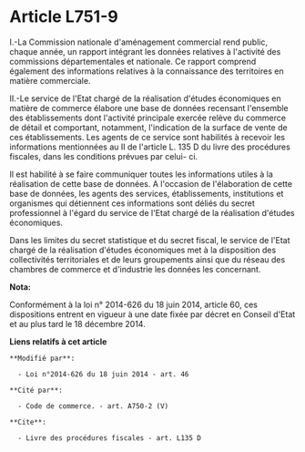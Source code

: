 # Article L751-9

I.-La Commission nationale d'aménagement commercial rend public, chaque année, un rapport intégrant les données relatives à
l'activité des commissions départementales et nationale. Ce rapport comprend également des informations relatives à la
connaissance des territoires en matière commerciale. 

II.-Le service de l'Etat chargé de la réalisation d'études économiques en matière de commerce élabore une base de données
recensant l'ensemble des établissements dont l'activité principale exercée relève du commerce de détail et comportant,
notamment, l'indication de la surface de vente de ces établissements. Les agents de ce service sont habilités à recevoir les
informations mentionnées au II de l'article L. 135 D du livre des procédures fiscales, dans les conditions prévues par celui-
ci. 

Il est habilité à se faire communiquer toutes les informations utiles à la réalisation de cette base de données. A l'occasion
de l'élaboration de cette base de données, les agents des services, établissements, institutions et organismes qui détiennent
ces informations sont déliés du secret professionnel à l'égard du service de l'Etat chargé de la réalisation d'études
économiques. 

Dans les limites du secret statistique et du secret fiscal, le service de l'Etat chargé de la réalisation d'études
économiques met à la disposition des collectivités territoriales et de leurs groupements ainsi que du réseau des chambres de
commerce et d'industrie les données les concernant.

**Nota:**

Conformément à la loi n° 2014-626 du 18 juin 2014, article 60, ces dispositions entrent en vigueur à une date fixée par
décret en Conseil d'Etat et au plus tard le 18 décembre 2014.

**Liens relatifs à cet article**

	**Modifié par**:

	  - Loi n°2014-626 du 18 juin 2014 - art. 46

	**Cité par**:

	  - Code de commerce. - art. A750-2 (V)

	**Cite**:

	  - Livre des procédures fiscales - art. L135 D
